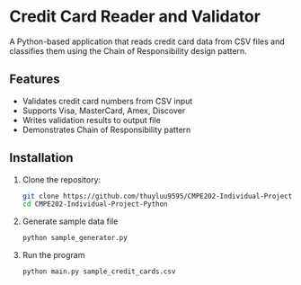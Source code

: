# Credit Card Reader and Validator 
A Python-based application that reads credit card data from CSV files and classifies them using the Chain of Responsibility design pattern.
## Features

- Validates credit card numbers from CSV input
- Supports Visa, MasterCard, Amex, Discover
- Writes validation results to output file
- Demonstrates Chain of Responsibility pattern
## Installation

1. Clone the repository:
   ```bash
   git clone https://github.com/thuyluu9595/CMPE202-Individual-Project-Python.git
   cd CMPE202-Individual-Project-Python

2. Generate sample data file
    ```bash
    python sample_generator.py

3. Run the program
    ```bash
    python main.py sample_credit_cards.csv


